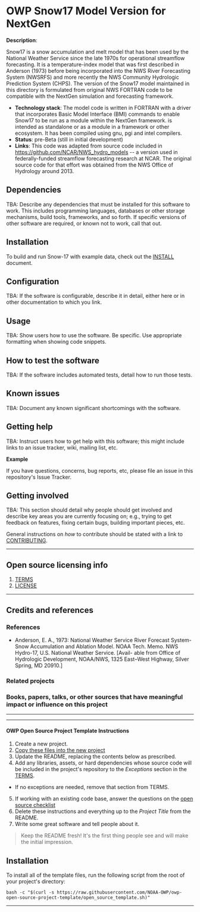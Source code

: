 # OWP Snow17 Model Version for NextGen

**Description**:  

Snow17 is a snow accumulation and melt model that has been used by the National Weather Service since the late 1970s for operational streamflow 
forecasting.  It is a temperature-index model that was first described in Anderson (1973) before being incorporated into the NWS River Forecasting System (NWSRFS) and more recently the NWS Community Hydrologic Prediction System (CHPS).  The version of the Snow17 model maintained in this directory is formulated from original NWS FORTRAN code to be compatible with 
the NextGen simulation and forecasting framework. 

  - **Technology stack**: The model code is written in FORTRAN with a driver that incorporates Basic Model Interface (BMI) commands to enable Snow17 to be run as a module within the NextGen framework. 
  is intended as standalone or as a module in a framework or other ecosystem.  It has been compiled using gnu, pgi and intel compilers. 
  - **Status**: pre-Beta (still in initial development)
  - **Links**:  This code was adapted from source code included in https://github.com/NCAR/NWS_hydro_models -- a version used in federally-funded streamflow forecasting research at NCAR. The original source code for that effort was obtained from the NWS Office of Hydrology around 2013. 

## Dependencies

TBA: Describe any dependencies that must be installed for this software to work.
This includes programming languages, databases or other storage mechanisms, build tools, frameworks, and so forth.
If specific versions of other software are required, or known not to work, call that out.

## Installation

To build and run Snow-17 with example data, check out the [INSTALL](INSTALL.md) document.

## Configuration

TBA:  If the software is configurable, describe it in detail, either here or in other documentation to which you link.

## Usage

TBA: Show users how to use the software. Be specific. Use appropriate formatting when showing code snippets.

## How to test the software

TBA:  If the software includes automated tests, detail how to run those tests.

## Known issues

TBA:  Document any known significant shortcomings with the software.

## Getting help

TBA: Instruct users how to get help with this software; this might include links to an issue tracker, wiki, mailing list, etc.

**Example**

If you have questions, concerns, bug reports, etc, please file an issue in this repository's Issue Tracker.

## Getting involved

TBA:  This section should detail why people should get involved and describe key areas you are
currently focusing on; e.g., trying to get feedback on features, fixing certain bugs, building
important pieces, etc.

General instructions on _how_ to contribute should be stated with a link to [CONTRIBUTING](CONTRIBUTING.md).


----

## Open source licensing info
1. [TERMS](TERMS.md)
2. [LICENSE](LICENSE)

----

## Credits and references

### References
 - Anderson, E. A., 1973: National Weather Service River Forecast System-Snow Accumulation and Ablation Model. NOAA Tech. Memo. NWS Hydro-17, U.S. National Weather Service. [Avail- able from Office of Hydrologic Development, NOAA/NWS, 1325 East–West Highway, Silver Spring, MD 20910.]

### Related projects

### Books, papers, talks, or other sources that have meaningful impact or influence on this project


----
----

#### OWP Open Source Project Template Instructions

1. Create a new project.
2. [Copy these files into the new project](#installation)
3. Update the README, replacing the contents below as prescribed.
4. Add any libraries, assets, or hard dependencies whose source code will be included
   in the project's repository to the _Exceptions_ section in the [TERMS](TERMS.md).
  - If no exceptions are needed, remove that section from TERMS.
5. If working with an existing code base, answer the questions on the [open source checklist](opensource-checklist.md)
6. Delete these instructions and everything up to the _Project Title_ from the README.
7. Write some great software and tell people about it.

> Keep the README fresh! It's the first thing people see and will make the initial impression.

## Installation

To install all of the template files, run the following script from the root of your project's directory:

```
bash -c "$(curl -s https://raw.githubusercontent.com/NOAA-OWP/owp-open-source-project-template/open_source_template.sh)"
```

----

